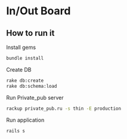 In/Out Board
==================================================

How to run it
----------------------------

Install gems

```bash
bundle install
```


Create DB

```bash
rake db:create
rake db:schema:load
```


Run Private_pub server

```bash
rackup private_pub.ru -s thin -E production
```


Run application

```bash
rails s
```
